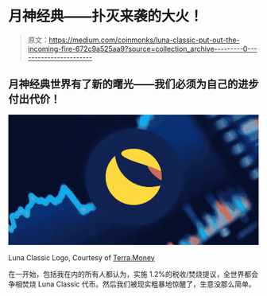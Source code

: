 # 月神经典——扑灭来袭的大火！

> 原文：<https://medium.com/coinmonks/luna-classic-put-out-the-incoming-fire-672c9a525aa9?source=collection_archive---------0----------------------->

## 月神经典世界有了新的曙光——我们必须为自己的进步付出代价！

![](img/de61255c616e2c3acc2c69228425bfd0.png)

Luna Classic Logo, Courtesy of [Terra.Money](https://www.terra.money/)

在一开始，包括我在内的所有人都认为，实施 1.2%的税收/焚烧提议，全世界都会争相焚烧 Luna Classic 代币。然后我们被现实粗暴地惊醒了，生意没那么简单。